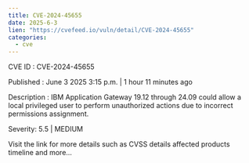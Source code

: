 ```yaml
---
title: CVE-2024-45655
date: 2025-6-3
lien: "https://cvefeed.io/vuln/detail/CVE-2024-45655"
categories:
  - cve
---
```


CVE ID : CVE-2024-45655

Published :  June 3
2025
3:15 p.m. | 1 hour
11 minutes ago

Description : IBM Application Gateway 19.12 through 24.09 could allow a local privileged user to perform unauthorized actions due to incorrect permissions assignment.

Severity: 5.5 | MEDIUM

Visit the link for more details
such as CVSS details
affected products
timeline
and more...
